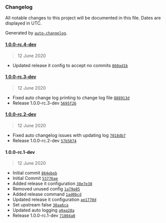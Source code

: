 ### Changelog

All notable changes to this project will be documented in this file. Dates are displayed in UTC.

Generated by [`auto-changelog`](https://github.com/CookPete/auto-changelog).

#### [1.0.0-rc.4-dev](https://github.com/ravindrapalli33/release-it-testing/compare/v1.0.0-rc.3-dev...v1.0.0-rc.4-dev)

> 12 June 2020

- Updated release it config to accept no commits [`860ad1b`](https://github.com/ravindrapalli33/release-it-testing/commit/860ad1bbd3f86a4baa297c675e0f1f59ee2144bf)

#### [1.0.0-rc.3-dev](https://github.com/ravindrapalli33/release-it-testing/compare/v1.0.0-rc.2-dev...v1.0.0-rc.3-dev)

> 12 June 2020

- Fixed auto change log printing to change log file [`888913d`](https://github.com/ravindrapalli33/release-it-testing/commit/888913d433a1b01ffa8a988cd3cdab2b6fd0f14a)
- Release 1.0.0-rc.3-dev [`5695f26`](https://github.com/ravindrapalli33/release-it-testing/commit/5695f26b52b77f5d9a3e095d98f0d6d7bfa1117a)

#### [1.0.0-rc.2-dev](https://github.com/ravindrapalli33/release-it-testing/compare/v1.0.0-rc.1-dev...v1.0.0-rc.2-dev)

> 12 June 2020

- Fixed auto changelog issues with updating log [`7018db7`](https://github.com/ravindrapalli33/release-it-testing/commit/7018db75b8e4825a92e2a4bd5c721acfa962b7aa)
- Release 1.0.0-rc.2-dev [`57b5874`](https://github.com/ravindrapalli33/release-it-testing/commit/57b5874f16077b0aa1a6d47f5eb8fea41fd89a10)

#### 1.0.0-rc.1-dev

> 12 June 2020

- Initial commit [`864ebeb`](https://github.com/ravindrapalli33/release-it-testing/commit/864ebebde423341fc125ea977b3f6132e23a1396)
- Initial Commit [`53776ae`](https://github.com/ravindrapalli33/release-it-testing/commit/53776aef6c616c9a25f8fae146602cbf5958446f)
- Added release it configuration [`38e7e38`](https://github.com/ravindrapalli33/release-it-testing/commit/38e7e38185d9332280bf2281c79500159321b353)
- Removed unused config [`1a79e85`](https://github.com/ravindrapalli33/release-it-testing/commit/1a79e85d11d55edc1262b0c9e9fb2dce1ff2157f)
- Added release command [`1ad0bcd`](https://github.com/ravindrapalli33/release-it-testing/commit/1ad0bcd262c714a06394456b0c45c133ebd41f65)
- Updated release it configuration [`ae1770d`](https://github.com/ravindrapalli33/release-it-testing/commit/ae1770d45ff4f2c655fc29eaacefe95882ecd862)
- Set upstream false [`38aa6ca`](https://github.com/ravindrapalli33/release-it-testing/commit/38aa6ca5de6a8c8d8f7d36bdffddfedcc0b5447e)
- Updated auto logging [`a9aa28a`](https://github.com/ravindrapalli33/release-it-testing/commit/a9aa28ad3f2d5faaf5aaf832c18de4b149251532)
- Release 1.0.0-rc.1-dev [`71804a0`](https://github.com/ravindrapalli33/release-it-testing/commit/71804a025aac8f6e679b86cedfc462b5b26f419f)

